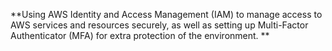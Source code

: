**Using AWS Identity and Access Management (IAM) to manage access to AWS services and resources securely, as well as setting up Multi-Factor Authenticator (MFA) for extra protection of the environment.
**
